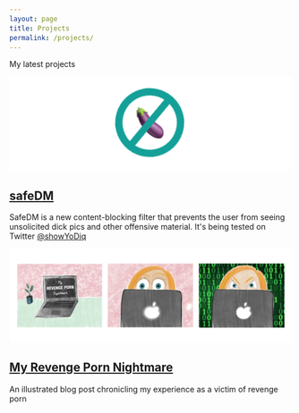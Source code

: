 ```yaml
---
layout: page
title: Projects
permalink: /projects/
---
```


My latest projects 

![safedm banner](/images/safedmprojectsbanner.png)
## [safeDM](safedm.com)
SafeDM is a new content-blocking filter that prevents the user from seeing unsolicited dick pics and other offensive material. It's being tested on Twitter [@showYoDiq](Twitter.com/showyodiq)

![Revenge porn banner](/images/revengepornbanner.png)
## [My Revenge Porn Nightmare](https://mother4ker.github.io/she-wants-revenge/)
An illustrated blog post chronicling my experience as a victim of revenge porn